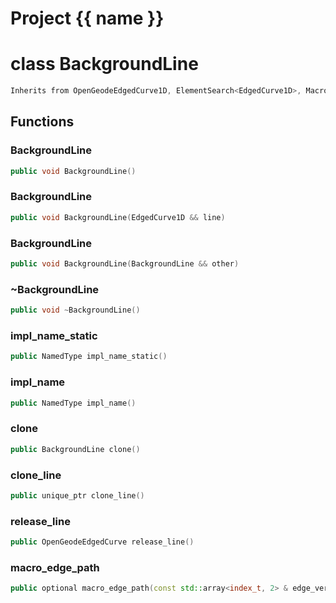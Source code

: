 <script setup>
import {useRoute} from 'vitepress'
const {path} = useRoute()
const tokens = path.split('/')
const words = tokens[2].split('-');
for (let i = 0; i < words.length; i++) {
    words[i] = words[i].charAt(0).toUpperCase() + words[i].slice(1);
    words[i] = words[i].replace('geode', 'Geode')
}
const name = words.join('-');
</script>
# Project {{ name }}

# class BackgroundLine


```cpp
Inherits from OpenGeodeEdgedCurve1D, ElementSearch<EdgedCurve1D>, MacroInfo1D
```



## Functions

### BackgroundLine

```cpp
public void BackgroundLine()
```


### BackgroundLine

```cpp
public void BackgroundLine(EdgedCurve1D && line)
```


### BackgroundLine

```cpp
public void BackgroundLine(BackgroundLine && other)
```


### ~BackgroundLine

```cpp
public void ~BackgroundLine()
```


### impl_name_static

```cpp
public NamedType impl_name_static()
```


### impl_name

```cpp
public NamedType impl_name()
```


### clone

```cpp
public BackgroundLine clone()
```


### clone_line

```cpp
public unique_ptr clone_line()
```


### release_line

```cpp
public OpenGeodeEdgedCurve release_line()
```


### macro_edge_path

```cpp
public optional macro_edge_path(const std::array<index_t, 2> & edge_vertices, const MeshEdge & macro_edge)
```





